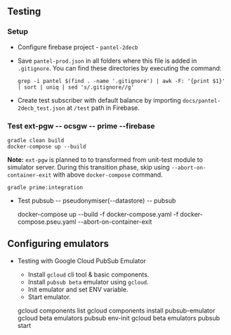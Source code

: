 ## Testing

### Setup

 * Configure firebase project - `pantel-2decb`
 
 * Save `pantel-prod.json` in all folders where this file is added in `.gitignore`.  You can find these directories by
   executing the command:
     
       grep -i pantel $(find . -name '.gitignore') | awk -F: '{print $1}' | sort | uniq | sed 's/.gitignore//g'
 
 * Create test subscriber with default balance by importing `docs/pantel-2decb_test.json` 
   at `/test` path in Firebase.
  

### Test ext-pgw -- ocsgw -- prime --firebase

    
    gradle clean build  
    docker-compose up --build

**Note:** `ext-pgw` is planned to to transformed from unit-test module to simulator server.
During this transition phase, skip using `--abort-on-container-exit` with above `docker-compose` command.

    gradle prime:integration
 
 * Test pubsub -- pseudonymiser(--datastore) -- pubsub
 
    docker-compose up --build -f docker-compose.yaml -f docker-compose.pseu.yaml --abort-on-container-exit

## Configuring emulators

 * Testing with Google Cloud PubSub Emulator
 
    * Install `gcloud` cli tool & basic components.
    * Install `pubsub beta` emulator using `gcloud`.
    * Init emulator and set ENV variable.
    * Start emulator.
    
    
    gcloud components list
    gcloud components install pubsub-emulator
    gcloud beta emulators pubsub env-init
    gcloud beta emulators pubsub start


